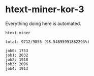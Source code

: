 # htext-miner-kor-3

Everything doing here is automated.

```
htext-miner

total: 9712/9855 (98.54895991882293%)

job0: 1753
job1: 2032
job2: 1918
job3: 2096
job4: 1913
```